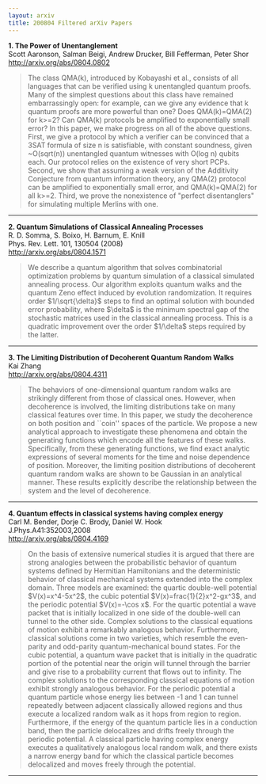 ```yaml
---
layout: arxiv
title: 200804 Filtered arXiv Papers
---
```


**1.    The Power of Unentanglement**  
Scott Aaronson, Salman Beigi, Andrew Drucker, Bill Fefferman, Peter Shor  
http://arxiv.org/abs/0804.0802  
<blockquote>
<p>
The class QMA(k), introduced by Kobayashi et al., consists of all languages that can be verified using k unentangled quantum proofs. Many of the simplest questions about this class have remained embarrassingly open: for example, can we give any evidence that k quantum proofs are more powerful than one? Does QMA(k)=QMA(2) for k>=2? Can QMA(k) protocols be amplified to exponentially small error? In this paper, we make progress on all of the above questions. First, we give a protocol by which a verifier can be convinced that a 3SAT formula of size n is satisfiable, with constant soundness, given ~O(sqrt(n)) unentangled quantum witnesses with O(log n) qubits each. Our protocol relies on the existence of very short PCPs. Second, we show that assuming a weak version of the Additivity Conjecture from quantum information theory, any QMA(2) protocol can be amplified to exponentially small error, and QMA(k)=QMA(2) for all k>=2. Third, we prove the nonexistence of "perfect disentanglers" for simulating multiple Merlins with one.
</p>
</blockquote>

------

**2.    Quantum Simulations of Classical Annealing Processes**  
R. D. Somma, S. Boixo, H. Barnum, E. Knill  
Phys. Rev. Lett. 101, 130504 (2008)  
http://arxiv.org/abs/0804.1571  
<blockquote>
<p>
We describe a quantum algorithm that solves combinatorial optimization problems by quantum simulation of a classical simulated annealing process. Our algorithm exploits quantum walks and the quantum Zeno effect induced by evolution randomization. It requires order $1/\sqrt{\delta}$ steps to find an optimal solution with bounded error probability, where $\delta$ is the minimum spectral gap of the stochastic matrices used in the classical annealing process. This is a quadratic improvement over the order $1/\delta$ steps required by the latter.
</p>
</blockquote>

------

**3.    The Limiting Distribution of Decoherent Quantum Random Walks**  
Kai Zhang  
http://arxiv.org/abs/0804.4311  
<blockquote>
<p>
The behaviors of one-dimensional quantum random walks are strikingly different from those of classical ones. However, when decoherence is involved, the limiting distributions take on many classical features over time. In this paper, we study the decoherence on both position and ``coin'' spaces of the particle. We propose a new analytical approach to investigate these phenomena and obtain the generating functions which encode all the features of these walks. Specifically, from these generating functions, we find exact analytic expressions of several moments for the time and noise dependence of position. Moreover, the limiting position distributions of decoherent quantum random walks are shown to be Gaussian in an analytical manner. These results explicitly describe the relationship between the system and the level of decoherence.
</p>
</blockquote>

------

**4.    Quantum effects in classical systems having complex energy**  
Carl M. Bender, Dorje C. Brody, Daniel W. Hook  
J.Phys.A41:352003,2008  
http://arxiv.org/abs/0804.4169  
<blockquote>
<p>
On the basis of extensive numerical studies it is argued that there are strong analogies between the probabilistic behavior of quantum systems defined by Hermitian Hamiltonians and the deterministic behavior of classical mechanical systems extended into the complex domain. Three models are examined: the quartic double-well potential $V(x)=x^4-5x^2$, the cubic potential $V(x)=frac{1}{2}x^2-gx^3$, and the periodic potential $V(x)=-\cos x$. For the quartic potential a wave packet that is initially localized in one side of the double-well can tunnel to the other side. Complex solutions to the classical equations of motion exhibit a remarkably analogous behavior. Furthermore, classical solutions come in two varieties, which resemble the even-parity and odd-parity quantum-mechanical bound states. For the cubic potential, a quantum wave packet that is initially in the quadratic portion of the potential near the origin will tunnel through the barrier and give rise to a probability current that flows out to infinity. The complex solutions to the corresponding classical equations of motion exhibit strongly analogous behavior. For the periodic potential a quantum particle whose energy lies between -1 and 1 can tunnel repeatedly between adjacent classically allowed regions and thus execute a localized random walk as it hops from region to region. Furthermore, if the energy of the quantum particle lies in a conduction band, then the particle delocalizes and drifts freely through the periodic potential. A classical particle having complex energy executes a qualitatively analogous local random walk, and there exists a narrow energy band for which the classical particle becomes delocalized and moves freely through the potential.
</p>
</blockquote>

------

